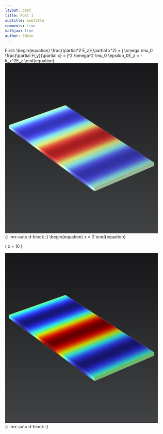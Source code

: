 ```yaml
---
layout: post
title: Post 1
subtitle: subtitle
comments: true
mathjax: true
author: Edvin
---
```


First:
\\begin{equation}
\frac{\partial^2 E_z}{\partial x^2} = j \omega \mu_0 \frac{\partial H_y}{\partial x} = j^2 \omega^2 \mu_0 \epsilon_0E_z = -k_x^2E_z
\\end{equation}
![Crepe](/assets/img/testweb.png){: .mx-auto.d-block :}
\begin{equation}
x = 3
\end{equation}

\( x = 10 \)

![Crepe](/assets/img/testweb2.png){: .mx-auto.d-block :}
